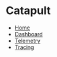 <!-- Copyright 2015 The Chromium Authors. All rights reserved.
     Use of this source code is governed by a BSD-style license that can be
     found in the LICENSE file.
-->

<!--
navbar.md has to be in the root of a repo.
For documentation on format, see
https://gerrit.googlesource.com/gitiles/+/master/Documentation/markdown.md#Navigation-bar
-->

# Catapult

* [Home](/README.md)
* [Dashboard](/dashboard/README.md)
* [Telemetry](/telemetry/README.md)
* [Tracing](/tracing/README.md)

[home]: /README.md
[logo]: /tracing/images/third-trace-viewer-circle-blue.png
